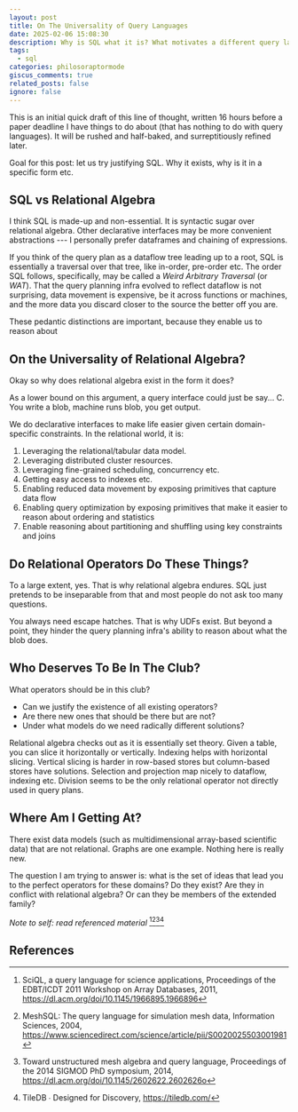 ```yaml
---
layout: post
title: On The Universality of Query Languages
date: 2025-02-06 15:08:30
description: Why is SQL what it is? What motivates a different query language?
tags:
  - sql
categories: philosoraptormode
giscus_comments: true
related_posts: false
ignore: false
---
```

This is an initial quick draft of this line of thought, written 16 hours before a paper deadline I have things to do about (that has nothing to do with query languages). It will be rushed and half-baked, and surreptitiously refined later.

Goal for this post: let us try justifying SQL. Why it exists, why is it in a specific form etc.
## SQL vs Relational Algebra
I think SQL is made-up and non-essential. It is syntactic sugar over relational algebra. Other declarative interfaces may be more convenient abstractions --- I personally prefer dataframes and chaining of expressions.

If you think of the query plan as a dataflow tree leading up to a root, SQL is essentially a traversal over that tree, like in-order, pre-order etc. The order SQL follows, specifically, may be called a _Weird Arbitrary Traversal_ (or _WAT_). That the query planning infra evolved to reflect dataflow is not surprising, data movement is expensive, be it across functions or machines, and the more data you discard closer to the source the better off you are.

These pedantic distinctions are important, because they enable us to reason about 
## On the Universality of Relational Algebra?
Okay so why does relational algebra exist in the form it does?

As a lower bound on this argument, a query interface could just be say... C. You write a blob, machine runs blob, you get output.

We do declarative interfaces to make life easier given certain domain-specific constraints. In the relational world, it is:

1. Leveraging the relational/tabular data model.
2. Leveraging distributed cluster resources.
3. Leveraging fine-grained scheduling, concurrency etc.
4. Getting easy access to indexes etc.
5. Enabling reduced data movement by exposing primitives that capture data flow
6. Enabling query optimization by exposing primitives that make it easier to reason about ordering and statistics
7. Enable reasoning about partitioning and shuffling using key constraints and joins

## Do Relational Operators Do These Things?
To a large extent, yes. That is why relational algebra endures. SQL just pretends to be inseparable from that and most people do not ask too many questions.

You always need escape hatches. That is why UDFs exist. But beyond a point, they hinder the query planning infra's ability to reason about what the blob does.
## Who Deserves To Be In The Club?
What operators should be in this club?
- Can we justify the existence of all existing operators?
- Are there new ones that should be there but are not?
- Under what models do we need radically different solutions?

Relational algebra checks out as it is essentially set theory. Given a table, you can slice it horizontally or vertically. Indexing helps with horizontal slicing. Vertical slicing is harder in row-based stores but column-based stores have solutions. Selection and projection map nicely to dataflow, indexing etc. Division seems to be the only relational operator not directly used in query plans.
## Where Am I Getting At?
There exist data models (such as multidimensional array-based scientific data) that are not relational. Graphs are one example. Nothing here is really new.

The question I am trying to answer is: what is the set of ideas that lead you to the perfect operators for these domains? Do they exist? Are they in conflict with relational algebra?  Or can they be members of the extended family?

_Note to self: read referenced material_ [^1][^2][^3][^4]
## References
[^1]: SciQL, a query language for science applications, Proceedings of the EDBT/ICDT 2011 Workshop on Array Databases, 2011, https://dl.acm.org/doi/10.1145/1966895.1966896
[^2]: MeshSQL: The query language for simulation mesh data, Information Sciences, 2004, https://www.sciencedirect.com/science/article/pii/S0020025503001981
[^3]: Toward unstructured mesh algebra and query language, Proceedings of the 2014 SIGMOD PhD symposium, 2014, https://dl.acm.org/doi/10.1145/2602622.2602626o
[^4]: TileDB ∙ Designed for Discovery, https://tiledb.com/
